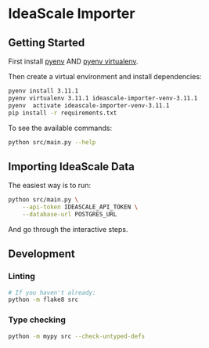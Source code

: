 IdeaScale Importer
===

## Getting Started

First install [pyenv](https://github.com/pyenv/pyenv#installation) AND [pyenv virtualenv](https://github.com/pyenv/pyenv-virtualenv).

Then create a virtual environment and install dependencies:

```sh
pyenv install 3.11.1
pyenv virtualenv 3.11.1 ideascale-importer-venv-3.11.1
pyenv  activate ideascale-importer-venv-3.11.1
pip install -r requirements.txt
```

To see the available commands:

```sh
python src/main.py --help
```

## Importing IdeaScale Data

The easiest way is to run:

```sh
python src/main.py \
    --api-token IDEASCALE_API_TOKEN \
    --database-url POSTGRES_URL
```

And go through the interactive steps.

## Development

### Linting

```sh
# If you haven't already:
python -m flake8 src
```

### Type checking

```sh
python -m mypy src --check-untyped-defs
```
